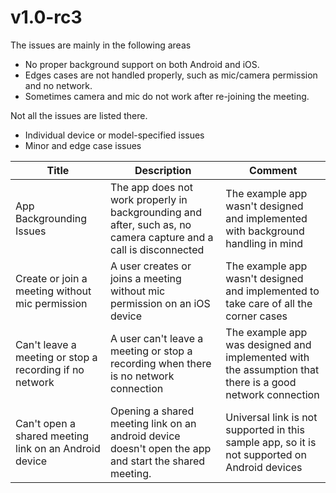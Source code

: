 # v1.0-rc3

The issues are mainly in the following areas

* No proper background support on both Android and iOS.
* Edges cases are not handled properly, such as mic/camera permission and no network.
* Sometimes camera and mic do not work after re-joining the meeting.

Not all the issues are listed there.

* Individual device or model-specified issues
* Minor and edge case issues

| **Title**                                               | **Description**                                                                                                   | **Comment**                                                                                              |
|---------------------------------------------------------|-------------------------------------------------------------------------------------------------------------------|----------------------------------------------------------------------------------------------------------|
| App Backgrounding Issues                                | The app does not work properly in backgrounding and after, such as, no camera capture and a call is disconnected | The example app wasn't designed and implemented with background handling in mind                         |
| Create or join a meeting without mic permission         | A user creates or joins a meeting without mic permission on an iOS device                                         | The example app wasn't designed and implemented to take care of all the corner cases                     |
| Can't leave a meeting or stop a recording if no network | A user can't leave a meeting or stop a recording when there is no network connection                              | The example app was designed and implemented with the assumption that there is a good network connection |
| Can't open a shared meeting link on an Android device   | Opening a shared meeting link on an android device doesn't open the app and start the shared meeting.             | Universal link is not supported in this sample app, so it is not supported on Android devices            |